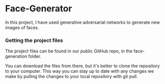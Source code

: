 # Face-Generator
In this project, I have used generative adversarial networks to generate new images of faces.

### Getting the project files
The project files can be found in our public GitHub repo, in the face-generation folder.

You can download the files from there, but it's better to clone the repository to your computer. This way you can stay up to date with any changes we make by pulling the changes to your local repository with git pull.
